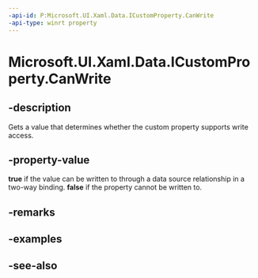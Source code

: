 ```yaml
---
-api-id: P:Microsoft.UI.Xaml.Data.ICustomProperty.CanWrite
-api-type: winrt property
---
```


<!-- Property syntax
public bool CanWrite { get; }
-->

# Microsoft.UI.Xaml.Data.ICustomProperty.CanWrite

## -description
Gets a value that determines whether the custom property supports write access.

## -property-value
**true** if the value can be written to through a data source relationship in a two-way binding. **false** if the property cannot be written to.

## -remarks

## -examples

## -see-also
